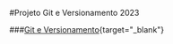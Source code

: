 #Projeto Git e Versionamento 2023

###<a href="https://auguston9.github.io/Projeto2023_Git_e_Versionamento/#ciclo">Git e Versionamento</a>{target="_blank"}
